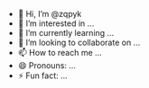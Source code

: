 - 👋 Hi, I’m @zqpyk
- 👀 I’m interested in ...
- 🌱 I’m currently learning ...
- 💞️ I’m looking to collaborate on ...
- 📫 How to reach me ...
- 😄 Pronouns: ...
- ⚡ Fun fact: ...

<!---
zqpyk/zqpyk is a ✨ special ✨ repository because its `README.md` (this file) appears on your GitHub profile.
You can click the Preview link to take a look at your changes.
--->
